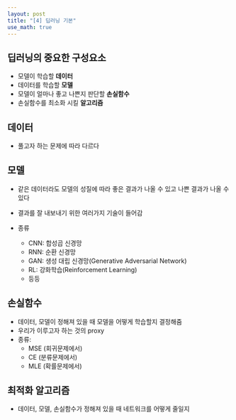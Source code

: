 ```yaml
---
layout: post
title: "[4] 딥러닝 기본"
use_math: true
---
```


## 딥러닝의 중요한 구성요소

- 모델이 학습할 **데이터**
- 데이터를 학습할 **모델**
- 모델이 얼마나 좋고 나쁜지 판단할 **손실함수**
- 손실함수를 최소화 시킬 **알고리즘**



## 데이터

- 풀고자 하는 문제에 따라 다르다



## 모델

- 같은 데이터라도 모델의 성질에 따라 좋은 결과가 나올 수 있고 나쁜 결과가 나올 수 있다

- 결과를 잘 내보내기 위한 여러가지 기술이 들어감
- 종류
  - CNN: 합성곱 신경망
  - RNN: 순환 신경망
  - GAN: 생성 대립 신경망(Generative Adversarial Network)
  - RL: 강화학습(Reinforcement Learning)
  - 등등



## 손실함수

- 데이터, 모델이 정해져 있을 때 모델을 어떻게 학습할지 결정해줌
- 우리가 이루고자 하는 것의 proxy
- 종류: 
  - MSE  (회귀문제에서)
  -  CE    (분류문제에서)
  -  MLE (확률문제에서)



## 최적화 알고리즘

- 데이터, 모델, 손실함수가 정해져 있을 때 네트워크를 어떻게 줄일지

  



